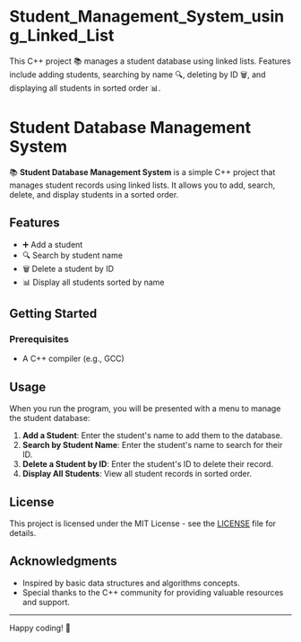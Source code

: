 # Student_Management_System_using_Linked_List
This C++ project 📚 manages a student database using linked lists. Features include adding students, searching by name 🔍, deleting by ID 🗑️, and displaying all students in sorted order 📊.
# Student Database Management System

📚 **Student Database Management System** is a simple C++ project that manages student records using linked lists. It allows you to add, search, delete, and display students in a sorted order.

## Features

- ➕ Add a student
- 🔍 Search by student name
- 🗑️ Delete a student by ID
- 📊 Display all students sorted by name

## Getting Started

### Prerequisites

- A C++ compiler (e.g., GCC)

## Usage

When you run the program, you will be presented with a menu to manage the student database:

1. **Add a Student**: Enter the student's name to add them to the database.
2. **Search by Student Name**: Enter the student's name to search for their ID.
3. **Delete a Student by ID**: Enter the student's ID to delete their record.
4. **Display All Students**: View all student records in sorted order.

## License

This project is licensed under the MIT License - see the [LICENSE](LICENSE) file for details.

## Acknowledgments

- Inspired by basic data structures and algorithms concepts.
- Special thanks to the C++ community for providing valuable resources and support.

---

Happy coding! 🚀
